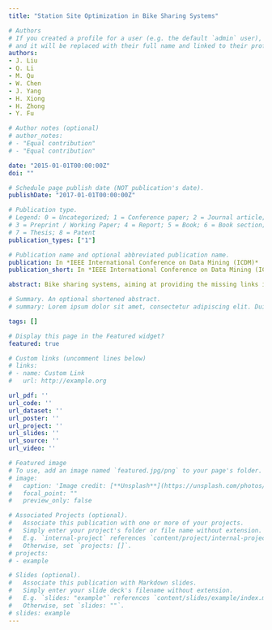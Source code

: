 ```yaml
---
title: "Station Site Optimization in Bike Sharing Systems"

# Authors
# If you created a profile for a user (e.g. the default `admin` user), write the username (folder name) here 
# and it will be replaced with their full name and linked to their profile.
authors:
- J. Liu
- Q. Li
- M. Qu
- W. Chen
- J. Yang
- H. Xiong
- H. Zhong
- Y. Fu

# Author notes (optional)
# author_notes:
# - "Equal contribution"
# - "Equal contribution"

date: "2015-01-01T00:00:00Z"
doi: ""

# Schedule page publish date (NOT publication's date).
publishDate: "2017-01-01T00:00:00Z"

# Publication type.
# Legend: 0 = Uncategorized; 1 = Conference paper; 2 = Journal article;
# 3 = Preprint / Working Paper; 4 = Report; 5 = Book; 6 = Book section;
# 7 = Thesis; 8 = Patent
publication_types: ["1"]

# Publication name and optional abbreviated publication name.
publication: In *IEEE International Conference on Data Mining (ICDM)*
publication_short: In *IEEE International Conference on Data Mining (ICDM)*

abstract: Bike sharing systems, aiming at providing the missing links in the public transportation systems, are becoming popular in urban cities. In an ideal bike sharing network, the station locations are usually selected in a way that there are balanced pick-ups and drop-offs among stations. This can help avoid expensive re-balancing operations and maintain high user satisfaction. However, it is a challenging task to develop such an efﬁcient bike sharing system with appropriate station locations. Indeed, the bike station demand is inﬂuenced by multiple factors of surrounding environment and complex public transportation networks. Limited efforts have been made to develop demand-and-balance prediction models for bike sharing systems by considering all these factors. To this end, in this paper, we propose a bike sharing network optimization approach by considering multiple inﬂuential factors. The goal is to enhance the quality and efﬁciency of the bike sharing service by selecting the right station locations. Along this line, we ﬁrst extract ﬁnegrained discriminative features from human mobility data, point of interests (POI), as well as station network structures. Then, prediction models based on Artiﬁcial Neural Networks (ANN) are developed for predicting station demand and balance. In addition, based on the learned patterns of station demand and balance, a genetic algorithm based optimization model is built to choose a set of stations from a large number of candidates in a way such that the station usage is maximized and the number of unbalanced stations is minimized. Finally, the extensive experimental results on the NYC CitiBike sharing system show the advantages of our approach for optimizing the station site allocation in terms of the bike usage as well as the required re-balancing efforts.

# Summary. An optional shortened abstract.
# summary: Lorem ipsum dolor sit amet, consectetur adipiscing elit. Duis posuere tellus ac convallis placerat. Proin tincidunt magna sed ex sollicitudin condimentum.

tags: []

# Display this page in the Featured widget?
featured: true

# Custom links (uncomment lines below)
# links:
# - name: Custom Link
#   url: http://example.org

url_pdf: ''
url_code: ''
url_dataset: ''
url_poster: ''
url_project: ''
url_slides: ''
url_source: ''
url_video: ''

# Featured image
# To use, add an image named `featured.jpg/png` to your page's folder. 
# image:
#   caption: 'Image credit: [**Unsplash**](https://unsplash.com/photos/pLCdAaMFLTE)'
#   focal_point: ""
#   preview_only: false

# Associated Projects (optional).
#   Associate this publication with one or more of your projects.
#   Simply enter your project's folder or file name without extension.
#   E.g. `internal-project` references `content/project/internal-project/index.md`.
#   Otherwise, set `projects: []`.
# projects:
# - example

# Slides (optional).
#   Associate this publication with Markdown slides.
#   Simply enter your slide deck's filename without extension.
#   E.g. `slides: "example"` references `content/slides/example/index.md`.
#   Otherwise, set `slides: ""`.
# slides: example
---
```


<!-- {{% callout note %}}
Click the *Cite* button above to demo the feature to enable visitors to import publication metadata into their reference management software.
{{% /callout %}}

{{% callout note %}}
Create your slides in Markdown - click the *Slides* button to check out the example.
{{% /callout %}}

Supplementary notes can be added here, including [code, math, and images](https://wowchemy.com/docs/writing-markdown-latex/). -->

